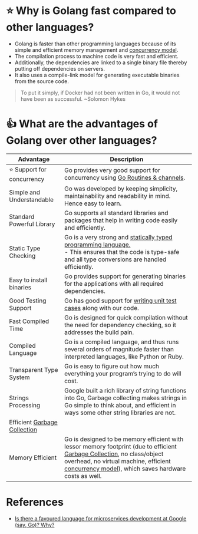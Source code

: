 # :star: Why is Golang fast compared to other languages?
- Golang is faster than other programming languages because of its simple and efficient memory management and [concurrency model](../ConcurrencyGoRoutines).
- The compilation process to machine code is very fast and efficient.
- Additionally, the dependencies are linked to a single binary file thereby putting off dependencies on servers.
- It also uses a compile-link model for generating executable binaries from the source code.

> To put it simply, if Docker had not been written in Go, it would not have been as successful. ~Solomon Hykes

# :+1: What are the advantages of Golang over other languages?

| Advantage                                           | Description                                                                                                                                                                                                                                                                           |
|-----------------------------------------------------|---------------------------------------------------------------------------------------------------------------------------------------------------------------------------------------------------------------------------------------------------------------------------------------|
| :star: Support for concurrency                      | Go provides very good support for concurrency using [Go Routines & channels](../../Concurrency-Go/readme.md).                                                                                                                                                                     |
| Simple and Understandable                           | Go was developed by keeping simplicity, maintainability and readability in mind. Hence easy to learn.                                                                                                                                                                                 |
| Standard Powerful Library                           | Go supports all standard libraries and packages that help in writing code easily and efficiently.                                                                                                                                                                                     |
| Static Type Checking                                | Go is a very strong and [statically typed programming language.](../OOPs/TypesGo.md)<br/>- This ensures that the code is type-safe and all type conversions are handled efficiently.                                                                                                  |
| Easy to install binaries                            | Go provides support for generating binaries for the applications with all required dependencies.                                                                                                                                                                                      |
| Good Testing Support                                | Go has good support for [writing unit test cases](../Testing/Readme.md) along with our code.                                                                                                                                                                                          |
| Fast Compiled Time                                  | Go is designed for quick compilation without the need for dependency checking, so it addresses the build pain.                                                                                                                                                                        |
| Compiled Language                                   | Go is a compiled language, and thus runs several orders of magnitude faster than interpreted languages, like Python or Ruby.                                                                                                                                                          |
| Transparent Type System                             | Go is easy to figure out how much everything your program’s trying to do will cost.                                                                                                                                                                                                   |
| Strings Processing                                  | Google built a rich library of string functions into Go, Garbage collecting makes strings in Go simple to think about, and efficient in ways some other string libraries are not.                                                                                                     |
| Efficient [Garbage Collection](../GarbageCollector) |                                                                                                                                                                                                                                                                                       |
| Memory Efficient                                    | Go is designed to be memory efficient with lessor memory footprint (due to efficient [Garbage Collection](../GarbageCollector), no class/object overhead, no virtual machine, efficient [concurrency model](../../Concurrency-Go/readme.md)), which saves hardware costs as well. |


# References
- [Is there a favoured language for microservices development at Google (say, Go)? Why?](https://www.quora.com/Is-there-a-favoured-language-for-microservices-development-at-Google-say-Go-Why)
